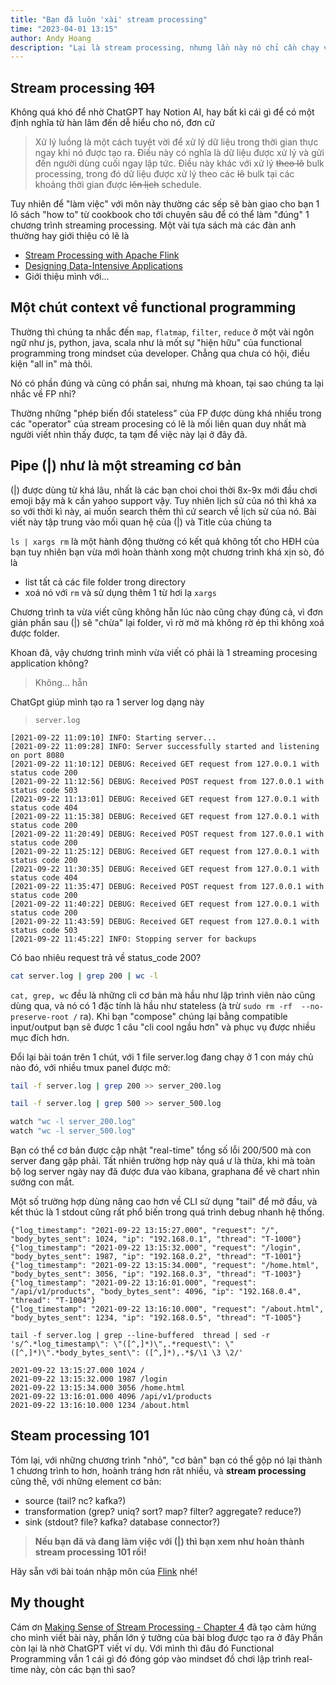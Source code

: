 ```yaml
---
title: "Bạn đã luôn 'xài' stream processing"
time: "2023-04-01 13:15"
author: Andy Hoang
description: "Lại là stream processing, nhưng lần này nó chỉ cần chạy vài cli cơ bản.."
---
```


## Stream processing ~~101~~

Không quá khó để nhờ ChatGPT hay Notion AI, hay bất kì cái gì để có một định nghĩa từ hàn lâm đến dễ hiểu cho nó, đơn cử

> Xử lý luồng là một cách tuyệt vời để xử lý dữ liệu trong thời gian thực ngay khi nó được tạo ra. Điều này có nghĩa là dữ liệu được xử lý và gửi đến người dùng cuối ngay lập tức. Điều này khác với xử lý ~~theo lô~~ bulk processing, trong đó dữ liệu được xử lý theo các ~~lô~~ bulk tại các khoảng thời gian được ~~lên lịch~~ schedule.

Tuy nhiên để "làm việc" với môn này thường các sếp sẽ bàn giao cho bạn 1 lô sách "how to" từ cookbook cho tới chuyên sâu để có thể làm "đúng" 1 chương trình streaming processing.
Một vài tựa sách mà các đàn anh thường hay giới thiệu có lẽ là
* [Stream Processing with Apache Flink](https://www.oreilly.com/library/view/stream-processing-with/9781491974285/)
* [Designing Data-Intensive Applications](https://www.oreilly.com/library/view/designing-data-intensive-applications/9781491903063/)
* Giới thiệu mình với...

## Một chút context về functional programming

Thường thì chúng ta nhắc đến `map`, `flatmap`, `filter`, `reduce` ở một vài ngôn ngữ như js, python, java, scala như là mốt sự "hiện hữu" của functional programming trong mindset của developer. Chẳng qua chưa có hội, điều kiện "all in" mà thôi.

Nó có phần đúng và cũng có phần sai, nhưng mà khoan, tại sao chúng ta lại nhắc về FP nhỉ?

Thường những "phép biến đổi stateless" của FP được dùng khá nhiều trong các "operator" của stream procesing có lẽ là mối liên quan duy nhất mà người viết nhìn thấy được, ta tạm để việc này lại ở đây đã.

## Pipe (|) như là một streaming cơ bản

(|) được dùng từ khá lâu, nhất là các bạn choi choi thời 8x-9x mới đầu chơi emoji bậy mà k cần yahoo support vậy. Tuy nhiên lịch sử của nó thì khá xa so với thời kì này, ai muốn search thêm thì cứ search về lịch sử của nó. Bài viết này tập trung vào mối quan hệ của (|) và Title của chúng ta

`ls | xargs rm` là một hành động thường có kết quả không tốt cho HĐH của bạn tuy nhiên bạn vừa mới hoàn thành xong một chương trình khá xịn sò, đó là
* list tất cả các file folder trong directory
* xoá nó với `rm` và sử dụng thêm 1 từ hơi lạ `xargs`

Chương trình ta vừa viết cũng không hẵn lúc nào cũng chạy đúng cả, vì đơn giản phần sau (|) sẽ "chừa" lại folder, vì rờ mờ mà không rờ ép thì không xoá được folder.

Khoan đã, vậy chương trình mình vừa viết có phải là 1 streaming procesing application không?
> Không... hẵn


ChatGpt giúp mình tạo ra 1 server log dạng này

>`server.log`
```
[2021-09-22 11:09:10] INFO: Starting server...
[2021-09-22 11:09:28] INFO: Server successfully started and listening on port 8080
[2021-09-22 11:10:12] DEBUG: Received GET request from 127.0.0.1 with status code 200
[2021-09-22 11:12:56] DEBUG: Received POST request from 127.0.0.1 with status code 503
[2021-09-22 11:13:01] DEBUG: Received GET request from 127.0.0.1 with status code 404
[2021-09-22 11:15:38] DEBUG: Received GET request from 127.0.0.1 with status code 200
[2021-09-22 11:20:49] DEBUG: Received POST request from 127.0.0.1 with status code 200
[2021-09-22 11:25:12] DEBUG: Received GET request from 127.0.0.1 with status code 200
[2021-09-22 11:30:35] DEBUG: Received GET request from 127.0.0.1 with status code 404
[2021-09-22 11:35:47] DEBUG: Received POST request from 127.0.0.1 with status code 200
[2021-09-22 11:40:22] DEBUG: Received GET request from 127.0.0.1 with status code 200
[2021-09-22 11:43:59] DEBUG: Received GET request from 127.0.0.1 with status code 503
[2021-09-22 11:45:22] INFO: Stopping server for backups
```

Có bao nhiêu request trả về status_code 200?
```bash
cat server.log | grep 200 | wc -l
```

`cat, grep, wc` đều là những cli cơ bản mà hầu như lập trình viên nào cũng dùng qua, và nó có 1 đặc tính là hầu như stateless (à trừ `sudo rm -rf  --no-preserve-root /` ra). Khi bạn "compose" chúng lại bằng compatible input/output bạn sẽ được 1 câu "cli cool ngầu hơn" và phục vụ được nhiều mục đích hơn.

Đổi lại bài toán trên 1 chút, với 1 file server.log đang chạy  ở 1 con máy chủ nào đó, với nhiều tmux panel được mở:

```bash
tail -f server.log | grep 200 >> server_200.log

tail -f server.log | grep 500 >> server_500.log

watch "wc -l server_200.log"
watch "wc -l server_500.log"

```
Bạn có thể cơ bản được cập nhật "real-time" tổng số lỗi 200/500 mà con server đang gặp phải. Tất nhiên trường hợp này quá ư là thừa, khi mà toàn bộ log server ngày nay đã được đưa vào kibana, graphana để vẽ chart nhìn sướng con mắt.

Một số trường hợp dùng nâng cao hơn về CLI sử dụng "tail" để mở đầu, và kết thúc là 1 stdout cũng rất phổ biến trong quá trình debug nhanh hệ thống.

```
{"log_timestamp": "2021-09-22 13:15:27.000", "request": "/", "body_bytes_sent": 1024, "ip": "192.168.0.1", "thread": "T-1000"}
{"log_timestamp": "2021-09-22 13:15:32.000", "request": "/login", "body_bytes_sent": 1987, "ip": "192.168.0.2", "thread": "T-1001"}
{"log_timestamp": "2021-09-22 13:15:34.000", "request": "/home.html", "body_bytes_sent": 3056, "ip": "192.168.0.3", "thread": "T-1003"}
{"log_timestamp": "2021-09-22 13:16:01.000", "request": "/api/v1/products", "body_bytes_sent": 4096, "ip": "192.168.0.4", "thread": "T-1004"}
{"log_timestamp": "2021-09-22 13:16:10.000", "request": "/about.html", "body_bytes_sent": 1234, "ip": "192.168.0.5", "thread": "T-1005"}
```

```
tail -f server.log | grep --line-buffered  thread | sed -r 's/^.*log_timestamp\": \"([^,]*)\",.*request\": \"([^,]*)\".*body_bytes_sent\": ([^,]*),.*$/\1 \3 \2/'
```

```
2021-09-22 13:15:27.000 1024 /
2021-09-22 13:15:32.000 1987 /login
2021-09-22 13:15:34.000 3056 /home.html
2021-09-22 13:16:01.000 4096 /api/v1/products
2021-09-22 13:16:10.000 1234 /about.html
```

## Steam processing 101

Tóm lại, với những chương trình "nhỏ", "cơ bản" bạn có thể gộp nó lại thành 1 chương trình to hơn, hoành tráng hơn rât nhiều, và **stream processing** cũng thế, với những element cơ bản:

* source (tail? nc? kafka?)
* transformation (grep? uniq? sort? map? filter? aggregate? reduce?)
* sink (stdout? file? kafka? database connector?)

> **Nếu bạn đã và đang làm việc với (|) thì bạn xem như hoàn thành stream processing 101 rồi!**

Hãy sẵn với bài toán nhập môn của [Flink](https://nightlies.apache.org/flink/flink-docs-release-1.17/docs/dev/datastream/overview/#anatomy-of-a-flink-program) nhé!

## My thought

Cám ơn [Making Sense of Stream Processing - Chapter 4](https://www.oreilly.com/library/view/making-sense-of/9781492042563/) đã tạo cảm hứng cho mình viết bài này, phần lớn ý tưởng của bài blog được tạo ra ở đây
Phần còn lại là nhờ ChatGPT viết ví dụ.
Với mình thì đâu đó Functional Programming vẫn 1 cái gì đó đóng góp vào mindset đồ chơi lập trình real-time này, còn các bạn thì sao?